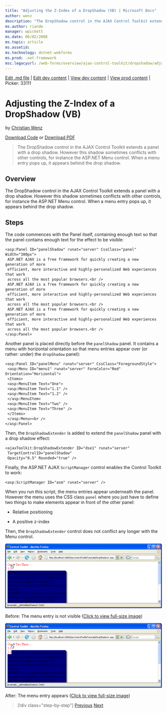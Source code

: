 ```yaml
---
title: "Adjusting the Z-Index of a DropShadow (VB) | Microsoft Docs"
author: wenz
description: "The DropShadow control in the AJAX Control Toolkit extends a panel with a drop shadow. However this shadow sometimes conflicts with other controls, for insta..."
ms.author: riande
manager: wpickett
ms.date: 06/02/2008
ms.topic: article
ms.assetid: 
ms.technology: dotnet-webforms
ms.prod: .net-framework
msc.legacyurl: /web-forms/overview/ajax-control-toolkit/dropshadow/adjusting-the-z-index-of-a-dropshadow-vb
---
```

[Edit .md file](C:\Projects\msc\dev\Msc.Www\Web.ASP\App_Data\github\web-forms\overview\ajax-control-toolkit\dropshadow\adjusting-the-z-index-of-a-dropshadow-vb.md) | [Edit dev content](http://www.aspdev.net/umbraco#/content/content/edit/24811) | [View dev content](http://docs.aspdev.net/tutorials/web-forms/overview/ajax-control-toolkit/dropshadow/adjusting-the-z-index-of-a-dropshadow-vb.html) | [View prod content](http://www.asp.net/web-forms/overview/ajax-control-toolkit/dropshadow/adjusting-the-z-index-of-a-dropshadow-vb) | Picker: 33111

Adjusting the Z-Index of a DropShadow (VB)
====================
by [Christian Wenz](https://github.com/wenz)

[Download Code](http://download.microsoft.com/download/5/1/6/51652a81-500b-4f6b-88d3-617103e7941e/DropShadow1.vb.zip) or [Download PDF](http://download.microsoft.com/download/b/6/a/b6ae89ee-df69-4c87-9bfb-ad1eb2b23373/dropshadow1VB.pdf)

> The DropShadow control in the AJAX Control Toolkit extends a panel with a drop shadow. However this shadow sometimes conflicts with other controls, for instance the ASP.NET Menu control. When a menu entry pops up, it appears behind the drop shadow.


## Overview

The DropShadow control in the AJAX Control Toolkit extends a panel with a drop shadow. However this shadow sometimes conflicts with other controls, for instance the ASP.NET Menu control. When a menu entry pops up, it appears behind the drop shadow.

## Steps

The code commences with the Panel itself, containing enough text so that the panel contains enough text for the effect to be visible:

    <asp:Panel ID="panelShadow" runat="server" CssClass="panel" Width="300px">
     ASP.NET AJAX is a free framework for quickly creating a new generation of more 
     efficient, more interactive and highly-personalized Web experiences that work 
     across all the most popular browsers.<br />
     ASP.NET AJAX is a free framework for quickly creating a new generation of more 
     efficient, more interactive and highly-personalized Web experiences that work 
     across all the most popular browsers.<br />
     ASP.NET AJAX is a free framework for quickly creating a new generation of more 
     efficient, more interactive and highly-personalized Web experiences that work 
     across all the most popular browsers.<br />
    </asp:Panel>

Another panel is placed directly before the `panelShadow` panel. It contains a menu with horizontal orientation so that menu entries appear over (or rather: under) the `dropShadow` panel):

    <asp:Panel ID="panelMenu" runat="server" CssClass="ForegroundStyle">
     <asp:Menu ID="menu1" runat="server" ForeColor="Red" Orientation="Horizontal">
     <Items>
     <asp:MenuItem Text="One">
     <asp:MenuItem Text="1.1" />
     <asp:MenuItem Text="1.2" />
     </asp:MenuItem>
     <asp:MenuItem Text="Two" />
     <asp:MenuItem Text="Three" />
     </Items>
     </asp:Menu><br />
    </asp:Panel>

Then, the `DropShadowExtender` is added to extend the `panelShadow` panel with a drop shadow effect:

    <ajaxToolkit:DropShadowExtender ID="dse1" runat="server"
     TargetControlID="panelShadow"
     Opacity="0.5" Rounded="true" />

Finally, the ASP.NET AJAX `ScriptManager` control enables the Control Toolkit to work:

    <asp:ScriptManager ID="asm" runat="server" />

When you run this script, the menu entries appear underneath the panel. However the menu uses the CSS class `panel` where you just have to define two things to make elements appear in front of the other panel:

- Relative positioning
- A positive z-index

    <style type="text/css">
     .ForegroundStyle {z-index: 123; position: relative;}
     .panel {background-color: navy;}
    </style>

Then, the `DropShadowExtender` control does not conflict any longer with the Menu control.


[![Before: The menu entry is not visible](adjusting-the-z-index-of-a-dropshadow-vb/_static/image2.png)](adjusting-the-z-index-of-a-dropshadow-vb/_static/image1.png)

Before: The menu entry is not visible ([Click to view full-size image](adjusting-the-z-index-of-a-dropshadow-vb/_static/image3.png))


[![After: The menu entry appears](adjusting-the-z-index-of-a-dropshadow-vb/_static/image5.png)](adjusting-the-z-index-of-a-dropshadow-vb/_static/image4.png)

After: The menu entry appears ([Click to view full-size image](adjusting-the-z-index-of-a-dropshadow-vb/_static/image6.png))

>[!div class="step-by-step"] [Previous](manipulating-dropshadow-properties-from-client-code-cs.md) [Next](manipulating-dropshadow-properties-from-client-code-vb.md)